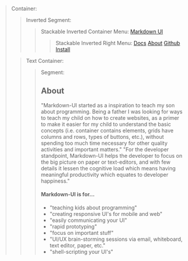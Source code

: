 > Container:
> > Inverted Segment:
> > > Stackable Inverted Container Menu:
> > > [Markdown UI](http：//jjuliano.github.io/markdown-ui "basic")
> > > > Stackable Inverted Right Menu:
> > > > [Docs](docs/toc.html)
> > > > [About](about.html "active")
> > > > [Github](https：//github.com/jjuliano/markdown-ui)
> > > > [Install](index.html#install)
>
> <!-- -->
> > Text Container:
> > > Segment:
> > > ## About
> > > "Markdown-UI started as a inspiration to teach my son about programming. Being a father I was looking for ways to teach my child on how to create websites, as a primer to make it easier for my child to understand the basic concepts (i.e. container contains elements, grids have columns and rows, types of buttons, etc.), without spending too much time necessary for other quality activities and important matters."
> > > "For the developer standpoint, Markdown-UI helps the developer to focus on the big picture on paper or text-editors, and with few details it lessen the cognitive load which means having meaningful productivity which equates to developer happiness."
> > > <br />
> > > #### Markdown-UI is for...
> > >
> > > * "teaching kids about programming"
> > > * "creating responsive UI's for mobile and web"
> > > * "easily communicating your UI"
> > > * "rapid prototyping"
> > > * "focus on important stuff"
> > > * "UI/UX brain-storming sessions via email, whiteboard, text editor, paper, etc."
> > > * "shell-scripting your UI's"